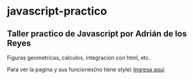 # javascript-practico

## Taller practico de Javascript por Adrián de los Reyes
 Figuras geometricas, calculos, integracion con html, etc.
 
 Para ver la pagina y sus funciones(no tiene style)
 [Ingresa aqui](https://adrian120401.github.io/javascript-practico/)
